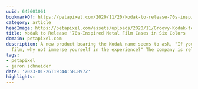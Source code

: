 ```yaml
---
uuid: 645601061
bookmarkOf: https://petapixel.com/2020/11/20/kodak-to-release-70s-inspired-metal-film-cases-in-six-colors/
category: article
headImage: https://petapixel.com/assets/uploads/2020/11/Groovy-Kodak-to-Release-70s-Inspired-Metal-Film-Cases-in-Six-Colors.jpg
title: Kodak to Release '70s-Inspired Metal Film Cases in Six Colors
domain: petapixel.com
description: A new product bearing the Kodak name seems to ask, "If you're shooting
  film, why not immerse yourself in the experience?" The company is releasing metal
tags:
- petapixel
- jaron schneider
date: '2023-01-26T19:44:58.897Z'
highlights: 
---
```



